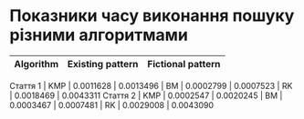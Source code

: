 # Показники часу виконання пошуку різними алгоритмами

| Algorithm          | Existing pattern     | Fictional pattern
:------------------- | :------------------- | :-------------------
 Стаття 1
| KMP                | 0.0011628            | 0.0013496
| BM                 | 0.0002799            | 0.0007523
| RK                 | 0.0018469            | 0.0043311
 Стаття 2
| KMP                | 0.0002547            | 0.0020245
| BM                 | 0.0003467            | 0.0007481
| RK                 | 0.0029008            | 0.0043090
